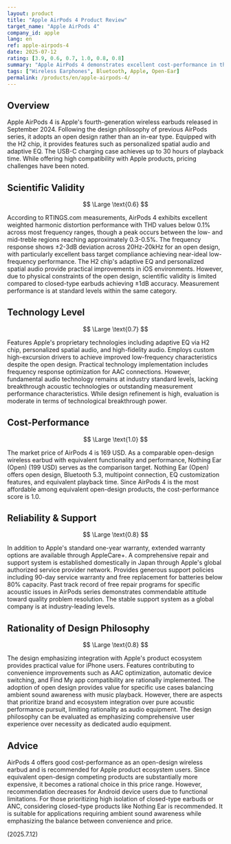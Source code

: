```yaml
---
layout: product
title: "Apple AirPods 4 Product Review"
target_name: "Apple AirPods 4"
company_id: apple
lang: en
ref: apple-airpods-4
date: 2025-07-12
rating: [3.9, 0.6, 0.7, 1.0, 0.8, 0.8]
summary: "Apple AirPods 4 demonstrates excellent cost-performance in the open-design market and offers superior convenience within the Apple ecosystem"
tags: ["Wireless Earphones", Bluetooth, Apple, Open-Ear]
permalink: /products/en/apple-airpods-4/
---
```


## Overview

Apple AirPods 4 is Apple's fourth-generation wireless earbuds released in September 2024. Following the design philosophy of previous AirPods series, it adopts an open design rather than an in-ear type. Equipped with the H2 chip, it provides features such as personalized spatial audio and adaptive EQ. The USB-C charging case achieves up to 30 hours of playback time. While offering high compatibility with Apple products, pricing challenges have been noted.

## Scientific Validity

$$ \Large \text{0.6} $$

According to RTINGS.com measurements, AirPods 4 exhibits excellent weighted harmonic distortion performance with THD values below 0.1% across most frequency ranges, though a peak occurs between the low- and mid-treble regions reaching approximately 0.3-0.5%. The frequency response shows ±2-3dB deviation across 20Hz-20kHz for an open design, with particularly excellent bass target compliance achieving near-ideal low-frequency performance. The H2 chip's adaptive EQ and personalized spatial audio provide practical improvements in iOS environments. However, due to physical constraints of the open design, scientific validity is limited compared to closed-type earbuds achieving ±1dB accuracy. Measurement performance is at standard levels within the same category.

## Technology Level

$$ \Large \text{0.7} $$

Features Apple's proprietary technologies including adaptive EQ via H2 chip, personalized spatial audio, and high-fidelity audio. Employs custom high-excursion drivers to achieve improved low-frequency characteristics despite the open design. Practical technology implementation includes frequency response optimization for AAC connections. However, fundamental audio technology remains at industry standard levels, lacking breakthrough acoustic technologies or outstanding measurement performance characteristics. While design refinement is high, evaluation is moderate in terms of technological breakthrough power.

## Cost-Performance

$$ \Large \text{1.0} $$

The market price of AirPods 4 is 169 USD. As a comparable open-design wireless earbud with equivalent functionality and performance, Nothing Ear (Open) (199 USD) serves as the comparison target. Nothing Ear (Open) offers open design, Bluetooth 5.3, multipoint connection, EQ customization features, and equivalent playback time. Since AirPods 4 is the most affordable among equivalent open-design products, the cost-performance score is 1.0.

## Reliability & Support

$$ \Large \text{0.8} $$

In addition to Apple's standard one-year warranty, extended warranty options are available through AppleCare+. A comprehensive repair and support system is established domestically in Japan through Apple's global authorized service provider network. Provides generous support policies including 90-day service warranty and free replacement for batteries below 80% capacity. Past track record of free repair programs for specific acoustic issues in AirPods series demonstrates commendable attitude toward quality problem resolution. The stable support system as a global company is at industry-leading levels.

## Rationality of Design Philosophy

$$ \Large \text{0.8} $$

The design emphasizing integration with Apple's product ecosystem provides practical value for iPhone users. Features contributing to convenience improvements such as AAC optimization, automatic device switching, and Find My app compatibility are rationally implemented. The adoption of open design provides value for specific use cases balancing ambient sound awareness with music playback. However, there are aspects that prioritize brand and ecosystem integration over pure acoustic performance pursuit, limiting rationality as audio equipment. The design philosophy can be evaluated as emphasizing comprehensive user experience over necessity as dedicated audio equipment.

## Advice

AirPods 4 offers good cost-performance as an open-design wireless earbud and is recommended for Apple product ecosystem users. Since equivalent open-design competing products are substantially more expensive, it becomes a rational choice in this price range. However, recommendation decreases for Android device users due to functional limitations. For those prioritizing high isolation of closed-type earbuds or ANC, considering closed-type products like Nothing Ear is recommended. It is suitable for applications requiring ambient sound awareness while emphasizing the balance between convenience and price.

(2025.7.12)